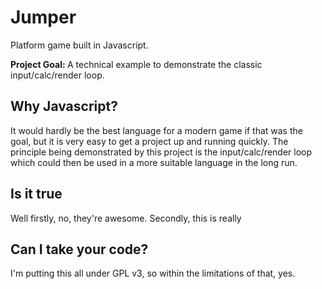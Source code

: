 Jumper
======

Platform game built in Javascript.


<b>Project Goal: </b>A technical example to demonstrate the classic input/calc/render loop.


Why Javascript?
---------------
It would hardly be the best language for a modern game if that was the goal, but it is very easy to get a project up and running quickly. The principle being demonstrated by this project is the input/calc/render loop which could then be used in a more suitable language in the long run.


Is it true
---------------
Well firstly, no, they're awesome. Secondly, this is really



Can I take your code?
---------------
I'm putting this all under GPL v3, so within the limitations of that, yes.

